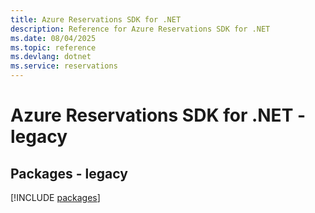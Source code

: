 ```yaml
---
title: Azure Reservations SDK for .NET
description: Reference for Azure Reservations SDK for .NET
ms.date: 08/04/2025
ms.topic: reference
ms.devlang: dotnet
ms.service: reservations
---
```

# Azure Reservations SDK for .NET - legacy
## Packages - legacy
[!INCLUDE [packages](reservations-index.md)]